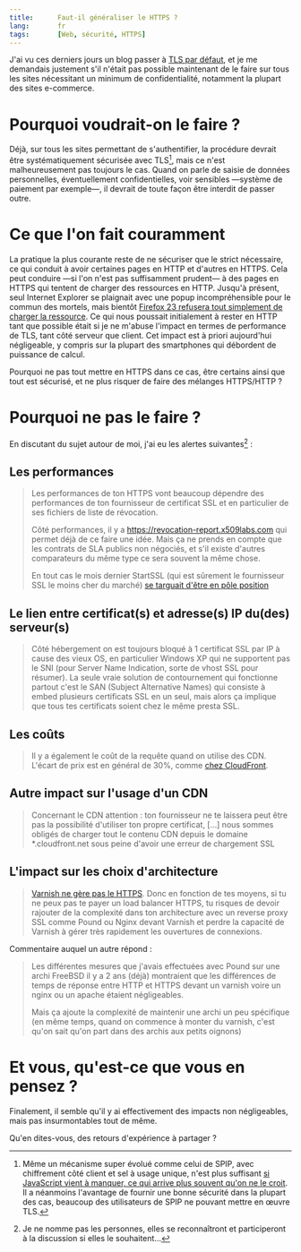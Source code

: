 ```yaml
---
title:      Faut-il généraliser le HTTPS ?
lang:       fr
tags:       [Web, sécurité, HTTPS]
---
```


J'ai vu ces derniers jours un blog passer à [TLS par défaut](https://n.survol.fr/n/tls-par-defaut), et je me demandais justement s'il n'était pas possible maintenant de le faire sur tous les sites nécessitant un minimum de confidentialité, notamment la plupart des sites e-commerce.

# Pourquoi voudrait-on le faire ?

Déjà, sur tous les sites permettant de s'authentifier, la procédure devrait être systématiquement sécurisée avec TLS[^1], mais ce n'est malheureusement pas toujours le cas. Quand on parle de saisie de données personnelles, éventuellement confidentielles, voir sensibles —système de paiement par exemple—, il devrait de toute façon être interdit de passer outre.

# Ce que l'on fait couramment

La pratique la plus courante reste de ne sécuriser que le strict nécessaire, ce qui conduit à avoir certaines pages en HTTP et d'autres en HTTPS. Cela peut conduire —si l'on n'est pas suffisamment prudent— à des pages en HTTPS qui tentent de charger des ressources en HTTP. Jusqu'à présent, seul Internet Explorer se plaignait avec une popup incompréhensible pour le commun des mortels, mais bientôt [Firefox 23 refusera tout simplement de charger la ressource](http://blog.mozilla.org/tanvi/2013/04/10/mixed-content-blocking-enabled-in-firefox-23/). Ce qui nous poussait initialement à rester en HTTP tant que possible était si je ne m'abuse l'impact en termes de performance de TLS, tant côté serveur que client. Cet impact est à priori aujourd'hui négligeable, y compris sur la plupart des smartphones qui débordent de puissance de calcul.

Pourquoi ne pas tout mettre en HTTPS dans ce cas, être certains ainsi que tout est sécurisé, et ne plus risquer de faire des mélanges HTTPS/HTTP ?

# Pourquoi ne pas le faire ?

En discutant du sujet autour de moi, j'ai eu les alertes suivantes[^2] :

## Les performances

> Les performances de ton HTTPS vont beaucoup dépendre des performances de ton fournisseur de certificat SSL et en particulier de ses fichiers de liste de révocation.
>
> Côté performances, il y a https://revocation-report.x509labs.com qui permet déjà de ce faire une idée. Mais ça ne prends en compte que les contrats de SLA publics non négociés, et s'il existe d'autres comparateurs du même type ce sera souvent la même chose.
>
> En tout cas le mois dernier StartSSL (qui est sûrement le fournisseur SSL le moins cher du marché) [se targuait d'être en pôle position](https://twitter.com/startssl/status/324975028712116225)

## Le lien entre certificat(s) et adresse(s) IP du(des) serveur(s)

> Côté hébergement on est toujours bloqué à 1 certificat SSL par IP à cause des vieux OS, en particulier Windows XP qui ne supportent pas le SNI (pour Server Name Indication, sorte de vhost SSL pour résumer). La seule vraie solution de contournement qui fonctionne partout c'est le SAN (Subject Alternative Names) qui consiste à embed plusieurs certificats SSL en un seul, mais alors ça implique que tous tes certificats soient chez le même presta SSL.

## Les coûts

> Il y a également le coût de la requête quand on utilise des CDN. L'écart de prix est en général de 30%, comme [chez CloudFront](https://aws.amazon.com/fr/cloudfront/pricing/).

## Autre impact sur l'usage d'un CDN

> Concernant le CDN attention : ton fournisseur ne te laissera peut être pas la possibilité d'utiliser ton propre certificat, […] nous sommes obligés de charger tout le contenu CDN depuis le domaine *.cloudfront.net sous peine d'avoir une erreur de chargement SSL

## L'impact sur les choix d'architecture

> [Varnish ne gère pas le HTTPS](https://www.varnish-cache.org/docs/trunk/phk/ssl.html). Donc en fonction de tes moyens, si tu ne peux pas te payer un load balancer HTTPS, tu risques de devoir rajouter de la complexité dans ton architecture avec un reverse proxy SSL comme Pound ou Nginx devant Varnish et perdre la capacité de Varnish à gérer très rapidement les ouvertures de connexions.

Commentaire auquel un autre répond :

> Les différentes mesures que j'avais effectuées avec Pound sur une archi FreeBSD il y a 2 ans (déjà) montraient que les différences de temps de réponse entre HTTP et HTTPS devant un varnish voire un nginx ou un apache étaient négligeables.
>
> Mais ça ajoute la complexité de maintenir une archi un peu spécifique (en même temps, quand on commence à monter du varnish, c'est qu'on sait qu'on part dans des archis aux petits oignons)

# Et vous, qu'est-ce que vous en pensez ?

Finalement, il semble qu'il y ai effectivement des impacts non négligeables, mais pas insurmontables tout de même.

Qu'en dites-vous, des retours d'expérience à partager ?

[^1]: Même un mécanisme super évolué comme celui de SPIP, avec chiffrement côté client et sel à usage unique, n'est plus suffisant [si JavaScript vient à manquer, ce qui arrive plus souvent qu'on ne le croit](http://christianheilmann.com/2011/12/06/that-javascript-not-available-case/). Il a néanmoins l'avantage de fournir une bonne sécurité dans la plupart des cas, beaucoup des utilisateurs de SPIP ne pouvant mettre en œuvre TLS.

[^2]: Je ne nomme pas les personnes, elles se reconnaîtront et participeront à la discussion si elles le souhaitent…
